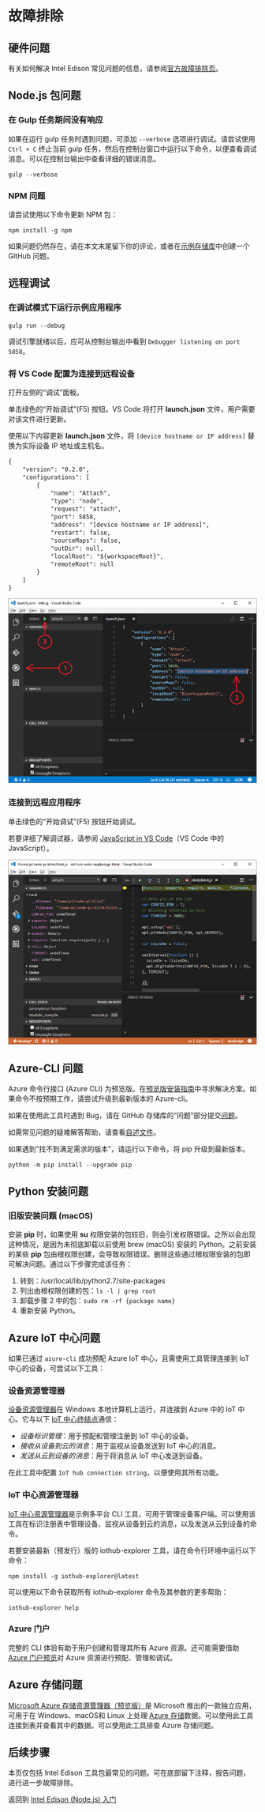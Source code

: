 <properties
    pageTitle="Intel Edison Azure IoT 初学者工具包故障排除 | Azure"
    description="Intel Edison Node.js 体验的故障排除页"
    services="iot-hub"
    documentationcenter=""
    author="shizn"
    manager="timtl"
    tags=""
    keywords="arduino 故障排除" />
<tags
    ms.assetid="f11c5521-8a36-44c0-baad-f5ec26ab4618"
    ms.service="iot-hub"
    ms.devlang="nodejs"
    ms.topic="article"
    ms.tgt_pltfrm="na"
    ms.workload="na"
    ms.date="11/8/2016"
    wacn.date="01/06/2017"
    ms.author="xshi" />  


# 故障排除
## 硬件问题
有关如何解决 Intel Edison 常见问题的信息，请参阅[官方故障排除页](https://software.intel.com/zh-CN/node/637974)。

## Node.js 包问题
### 在 Gulp 任务期间没有响应
如果在运行 gulp 任务时遇到问题，可添加 `--verbose` 选项进行调试。请尝试使用 `Ctrl + C` 终止当前 gulp 任务，然后在控制台窗口中运行以下命令，以便查看调试消息。可以在控制台输出中查看详细的错误消息。


	gulp --verbose


### NPM 问题
请尝试使用以下命令更新 NPM 包：


	npm install -g npm


如果问题仍然存在，请在本文末尾留下你的评论，或者在[示例存储库][sample-repository]中创建一个 GitHub 问题。

## 远程调试

### 在调试模式下运行示例应用程序


	gulp run --debug


调试引擎就绪以后，应可从控制台输出中看到 `Debugger listening on port 5858`。

### 将 VS Code 配置为连接到远程设备

打开左侧的“调试”面板。

单击绿色的“开始调试”(F5) 按钮。VS Code 将打开 **launch.json** 文件，用户需要对该文件进行更新。

使用以下内容更新 **launch.json** 文件，将 `[device hostname or IP address]` 替换为实际设备 IP 地址或主机名。


	{
	    "version": "0.2.0",
	    "configurations": [
	        {
	            "name": "Attach",
	            "type": "node",
	            "request": "attach",
	            "port": 5858,
	            "address": "[device hostname or IP address]",
	            "restart": false,
	            "sourceMaps": false,
	            "outDir": null,
	            "localRoot": "${workspaceRoot}",
	            "remoteRoot": null
	        }
	    ]
	}


![远程调试配置](./media/iot-hub-intel-edison-lessons/troubleshooting/remote_debugging_configuration.png)  


### 连接到远程应用程序

单击绿色的“开始调试”(F5) 按钮开始调试。

若要详细了解调试器，请参阅 [JavaScript in VS Code](https://code.visualstudio.com/docs/languages/javascript#_debugging)（VS Code 中的 JavaScript）。

![交互式远程调试](./media/iot-hub-intel-edison-lessons/troubleshooting/remote_debugging_interactive.png)  


## Azure-CLI 问题
Azure 命令行接口 (Azure CLI) 为预览版。在[预览版安装指南](https://github.com/Azure/azure-cli/blob/master/doc/preview_install_guide.md)中寻求解决方案。如果命令不按预期工作，请尝试升级到最新版本的 Azure-cli。

如果在使用此工具时遇到 Bug，请在 GitHub 存储库的“问题”部分提交[问题](https://github.com/Azure/azure-cli/issues)。

如需常见问题的疑难解答帮助，请查看[自述文件](https://github.com/Azure/azure-cli/blob/master/README.rst)。

如果遇到“找不到满足需求的版本”，请运行以下命令，将 pip 升级到最新版本。


	python -m pip install --upgrade pip


## Python 安装问题
### 旧版安装问题 (macOS)
安装 **pip** 时，如果使用 **su** 权限安装的包较旧，则会引发权限错误。之所以会出现这种情况，是因为未彻底卸载以前使用 brew (macOS) 安装的 Python。之前安装的某些 **pip** 包由根权限创建，会导致权限错误。删除这些通过根权限安装的包即可解决问题。通过以下步骤完成该任务：

1. 转到：/usr/local/lib/python2.7/site-packages
2. 列出由根权限创建的包：`ls -l | grep root`
3. 卸载步骤 2 中的包：`sudo rm -rf {package name}`
4. 重新安装 Python。

## Azure IoT 中心问题
如果已通过 `azure-cli` 成功预配 Azure IoT 中心，且需使用工具管理连接到 IoT 中心的设备，可尝试以下工具：

### 设备资源管理器
[设备资源管理器](https://github.com/Azure/azure-iot-sdk-csharp/tree/master/tools/DeviceExplorer)在 Windows 本地计算机上运行，并连接到 Azure 中的 IoT 中心。它与以下 [IoT 中心终结点](/documentation/articles/iot-hub-devguide/)通信：

- _设备标识管理_：用于预配和管理注册到 IoT 中心的设备。
- _接收从设备到云的消息_：用于监视从设备发送到 IoT 中心的消息。
- _发送从云到设备的消息_：用于将消息从 IoT 中心发送到设备。

在此工具中配置 `IoT hub connection string`，以便使用其所有功能。

### IoT 中心资源管理器
[IoT 中心资源管理器](https://github.com/Azure/iothub-explorer)是示例多平台 CLI 工具，可用于管理设备客户端。可以使用该工具在标识注册表中管理设备、监视从设备到云的消息，以及发送从云到设备的命令。

若要安装最新（预发行）版的 iothub-explorer 工具，请在命令行环境中运行以下命令：


	npm install -g iothub-explorer@latest


可以使用以下命令获取所有 iothub-explorer 命令及其参数的更多帮助：


	iothub-explorer help


### Azure 门户
完整的 CLI 体验有助于用户创建和管理其所有 Azure 资源。还可能需要借助 [Azure 门户预览](/documentation/articles/azure-portal-overview/)对 Azure 资源进行预配、管理和调试。

## Azure 存储问题
[Microsoft Azure 存储资源管理器（预览版）](http://storageexplorer.com)是 Microsoft 推出的一款独立应用，可用于在 Windows、macOS和 Linux 上处理 [Azure 存储](/services/storage/)数据。可以使用此工具连接到表并查看其中的数据。可以使用此工具排查 Azure 存储问题。

## 后续步骤
本页仅包括 Intel Edison 工具包最常见的问题。可在底部留下注释，报告问题，进行进一步故障排除。

返回到 [Intel Edison (Node.js) 入门](/documentation/articles/iot-hub-intel-edison-kit-node-get-started/)

<!-- Images and links -->


[sample-repository]: https://github.com/Azure-Samples/iot-hub-node-edison-getting-started

<!---HONumber=Mooncake_0103_2017-->